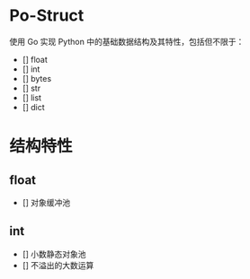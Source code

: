 # Po-Struct

使用 Go 实现 Python 中的基础数据结构及其特性，包括但不限于：

- [] float
- [] int
- [] bytes
- [] str
- [] list
- [] dict

# 结构特性

## float

- [] 对象缓冲池

## int

- [] 小数静态对象池
- [] 不溢出的大数运算

